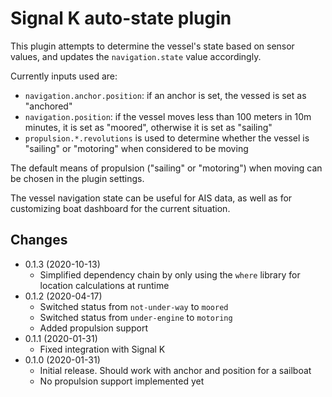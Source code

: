 Signal K auto-state plugin
==========================

This plugin attempts to determine the vessel's state based on sensor values, and updates the `navigation.state` value accordingly.

Currently inputs used are:

* `navigation.anchor.position`: if an anchor is set, the vessed is set as "anchored"
* `navigation.position`: if the vessel moves less than 100 meters in 10m minutes, it is set as "moored", otherwise it is set as "sailing"
* `propulsion.*.revolutions` is used to determine whether the vessel is "sailing" or "motoring" when considered to be moving

The default means of propulsion ("sailing" or "motoring") when moving can be chosen in the plugin settings.

The vessel navigation state can be useful for AIS data, as well as for customizing boat dashboard for the current situation.

## Changes

* 0.1.3 (2020-10-13)
  - Simplified dependency chain by only using the `where` library for location calculations at runtime
* 0.1.2 (2020-04-17)
  - Switched status from `not-under-way` to `moored`
  - Switched status from `under-engine` to `motoring`
  - Added propulsion support
* 0.1.1 (2020-01-31)
  - Fixed integration with Signal K
* 0.1.0 (2020-01-31)
  - Initial release. Should work with anchor and position for a sailboat
  - No propulsion support implemented yet
